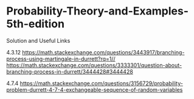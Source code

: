 # Probability-Theory-and-Examples-5th-edition
Solution and Useful Links




4.3.12
https://math.stackexchange.com/questions/3443917/branching-process-using-martingale-in-durrett?rq=1//
https://math.stackexchange.com/questions/3333301/question-about-branching-process-in-durrett/3444428#3444428



4.7.4
https://math.stackexchange.com/questions/3156729/probability-problem-durrett-4-7-4-exchangeable-sequence-of-random-variables
